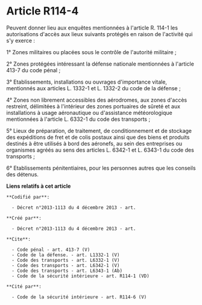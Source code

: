 # Article R114-4

Peuvent donner lieu aux enquêtes mentionnées à l'article R. 114-1 les autorisations d'accès aux lieux suivants protégés en
raison de l'activité qui s'y exerce : 

1° Zones militaires ou placées sous le contrôle de l'autorité militaire ; 

2° Zones protégées intéressant la défense nationale mentionnées à l'article 413-7 du code pénal ; 

3° Etablissements, installations ou ouvrages d'importance vitale, mentionnés aux articles L. 1332-1 et L. 1332-2 du code de
la défense ; 

4° Zones non librement accessibles des aérodromes, aux zones d'accès restreint, délimitées à l'intérieur des zones portuaires
de sûreté et aux installations à usage aéronautique ou d'assistance météorologique mentionnées à l'article L. 6332-1 du code
des transports ; 

5° Lieux de préparation, de traitement, de conditionnement et de stockage des expéditions de fret et de colis postaux ainsi
que des biens et produits destinés à être utilisés à bord des aéronefs, au sein des entreprises ou organismes agréés au sens
des articles L. 6342-1 et L. 6343-1 du code des transports ; 

6° Etablissements pénitentiaires, pour les personnes autres que les conseils des détenus.

**Liens relatifs à cet article**

	**Codifié par**:

	  - Décret n°2013-1113 du 4 décembre 2013 - art.

	**Créé par**:

	  - Décret n°2013-1113 du 4 décembre 2013 - art.

	**Cite**:

	  - Code pénal - art. 413-7 (V)
	  - Code de la défense. - art. L1332-1 (V)
	  - Code des transports - art. L6332-1 (V)
	  - Code des transports - art. L6342-1 (V)
	  - Code des transports - art. L6343-1 (Ab)
	  - Code de la sécurité intérieure - art. R114-1 (VD)

	**Cité par**:

	  - Code de la sécurité intérieure - art. R114-6 (V)
